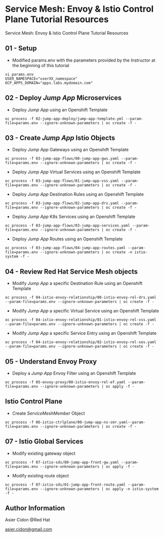 # Service Mesh: Envoy & Istio Control Plane Tutorial Resources

Service Mesh: Envoy & Istio Control Plane Tutorial Resources

## 01 - Setup

- Modified params.env with the parameters provided by the Instructor at the beginning of this tutorial

```$bash
vi params.env
USER_NAMESPACE="userXX_namespace"
OCP_APPS_DOMAIN="apps.labs.mydomain.com"
```

## 02 - Deploy _Jump App_ Microservices

- Deploy _Jump App_ using an Openshift Template

```$bash
oc process -f 02-jump-app-deploy/jump-app-template.yml --param-file=params.env --ignore-unknown-parameters | oc create -f -
```

## 03 - Create _Jump App_ Istio Objects

- Deploy _Jump App_ Gateways using an Openshift Template

```$bash
oc process -f 03-jump-app-flows/00-jump-app-gws.yaml --param-file=params.env --ignore-unknown-parameters | oc create -f -
```

- Deploy _Jump App_ Virtual Services using an Openshift Template

```$bash
oc process -f 03-jump-app-flows/01-jump-app-vss.yaml --param-file=params.env --ignore-unknown-parameters | oc create -f -
```

- Deploy _Jump App_ Destination Rules using an Openshift Template

```$bash
oc process -f 03-jump-app-flows/02-jump-app-drs.yaml --param-file=params.env --ignore-unknown-parameters | oc create -f -
```

- Deploy _Jump App_ K8s Services using an Openshift Template

```$bash
oc process -f 03-jump-app-flows/03-jump-app-services.yaml --param-file=params.env --ignore-unknown-parameters | oc create -f -
```

- Deploy _Jump App_ Routes using an Openshift Template

```$bash
oc process -f 03-jump-app-flows/04-jump-app-routes.yaml --param-file=params.env --ignore-unknown-parameters | oc create -n istio-system -f -
```

## 04 - Review Red Hat Service Mesh objects

- Modify _Jump App_ a specific Destination Rule using an Openshift Template

```$bash
oc process -f 04-istio-envoy-relationship/00-istio-envoy-rel-drs.yaml --param-file=params.env --ignore-unknown-parameters | oc create -f -
```

- Modify _Jump App_ a specific Virtual Service using an Openshift Template

```$bash
oc process -f 04-istio-envoy-relationship/01-istio-envoy-rel-vss.yaml --param-file=params.env --ignore-unknown-parameters | oc create -f -
```

- Modify _Jump App_ a specific Service Entry using an Openshift Template

```$bash
oc process -f 04-istio-envoy-relationship/02-istio-envoy-rel-ses.yaml --param-file=params.env --ignore-unknown-parameters | oc create -f -
```

## 05 - Understand Envoy Proxy

- Deploy a _Jump App_ Envoy Filter using an Openshift Template

```$bash
oc process -f 05-envoy-proxy/00-istio-envoy-rel-ef.yaml --param-file=params.env --ignore-unknown-parameters | oc apply -f -
```

## Istio Control Plane

- Create _ServiceMeshMember_ Object

```$bash
oc process -f 06-istio-ctrlplane/00-jump-app-ns-smr.yaml--param-file=params.env --ignore-unknown-parameters | oc create -f -
```

## 07 - Istio Global Services

- Modify existing gateway object

```$bash
oc process -f 07-istio-sds/00-jump-app-front-gw.yaml --param-file=params.env --ignore-unknown-parameters | oc apply -f -
```

- Modify existing route object

```$bash
oc process -f 07-istio-sds/01-jump-app-front-route.yaml --param-file=params.env --ignore-unknown-parameters | oc apply -n istio-system -f -
```


## Author Information

Asier Cidon @Red Hat

asier.cidon@gmail.com
